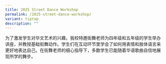 ```yaml
---
title: 2025 Street Dance Workshop
permalink: /2025-street-dance-workshop/
variant: tiptap
description: ""
---
```

<p>为了激发学生对华文艺术的兴趣，我校特邀街舞老师为四年级和五年级的学生举办讲座，并教授基础街舞动作。学生们在互动环节里学会了如何用表情和肢体语言来更好地表达自己。在街舞老师的细心指导下，多数学生已能随着华语歌曲自信地展现所学的舞步。</p>
<p></p>
<p></p>